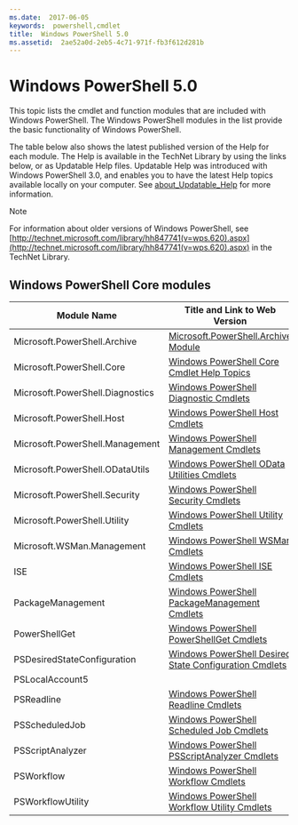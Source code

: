 ```yaml
---
ms.date:  2017-06-05
keywords:  powershell,cmdlet
title:  Windows PowerShell 5.0
ms.assetid:  2ae52a0d-2eb5-4c71-971f-fb3f612d281b
---
```


# Windows PowerShell 5.0
This topic lists the cmdlet and function modules that are included with Windows PowerShell. The Windows PowerShell modules in the list provide the basic functionality of Windows PowerShell.

The table below also shows the latest published version of the Help for each module. The Help is available in the TechNet Library by using the links below, or as Updatable Help files. Updatable Help was introduced with Windows PowerShell 3.0, and enables you to have the latest Help topics available locally on your computer. See [about_Updatable_Help](http://technet.microsoft.com/library/hh847735.aspx) for more information.

> [!NOTE]
> For information about older versions of Windows PowerShell, see [http://technet.microsoft.com/library/hh847741(v=wps.620).aspx](http://technet.microsoft.com/library/hh847741(v=wps.620).aspx) in the TechNet Library.

## Windows PowerShell Core modules

|Module Name|Title and Link to Web Version|Latest Version|
|---------------|---------------------------------|------------------|
|Microsoft.PowerShell.Archive|[Microsoft.PowerShell.Archive Module](Microsoft.PowerShell.Archive-Module.md)|5.0.1.0|
|Microsoft.PowerShell.Core|[Windows PowerShell Core Cmdlet Help Topics](https://technet.microsoft.com/en-us/library/416b758e-e714-407f-bb6e-4d4e9112be95)|5.0.1.0|
|Microsoft.PowerShell.Diagnostics|[Windows PowerShell Diagnostic Cmdlets](http://technet.microsoft.com/library/792C093D-2DAA-4A9D-96CF-A30A9A9595B4)|5.0.1.0|
|Microsoft.PowerShell.Host|[Windows PowerShell Host Cmdlets](http://technet.microsoft.com/library/E1957183-3E3C-481F-B604-F58550D42C4C)|5.0.1.0|
|Microsoft.PowerShell.Management|[Windows PowerShell Management Cmdlets](http://technet.microsoft.com/library/A7DCE904-3284-4CBD-8AF4-9B660E0F8CF4)|5.0.1.0|
|Microsoft.PowerShell.ODataUtils|[Windows PowerShell OData Utilities Cmdlets](http://technet.microsoft.com/library/dn818911(v=wps.640).aspx)|5.0.1.0|
|Microsoft.PowerShell.Security|[Windows PowerShell Security Cmdlets](http://technet.microsoft.com/library/3D94A738-3A83-4BD3-8937-E518890D576F)|5.0.1.0|
|Microsoft.PowerShell.Utility|[Windows PowerShell Utility Cmdlets](http://technet.microsoft.com/library/E5764DA6-8961-4320-B733-F460F3E6F730)|5.0.1.0|
|Microsoft.WSMan.Management|[Windows PowerShell WSMan Cmdlets](http://technet.microsoft.com/library/F0905869-019D-42B5-94FE-6457A182BA57)|5.0.1.0|
|ISE|[Windows PowerShell ISE Cmdlets](http://technet.microsoft.com/library/7F6F1CD2-2409-47C0-8BED-72FFC88DE104)|5.0.1.0|
|PackageManagement|[Windows PowerShell PackageManagement Cmdlets](http://technet.microsoft.com/library/dn890951.aspx)|5.0.1.0|
|PowerShellGet|[Windows PowerShell PowerShellGet Cmdlets](http://technet.microsoft.com/library/dn835097.aspx)|5.0.1.0|
|PSDesiredStateConfiguration|[Windows PowerShell Desired State Configuration Cmdlets](https://technet.microsoft.com/en-US/library/dn521624.aspx)|5.0.1.0|
|PSLocalAccount5||5.0.1.0|
|PSReadline|[Windows PowerShell Readline Cmdlets](https://technet.microsoft.com/en-US/library/mt560330)|5.0.1.0|
|PSScheduledJob|[Windows PowerShell Scheduled Job Cmdlets](http://technet.microsoft.com/library/DE2215F0-B525-4F65-A059-480B786C6B11)|5.0.1.0|
|PSScriptAnalyzer|[Windows PowerShell PSScriptAnalyzer Cmdlets](http://technet.microsoft.com/library/dn927161.aspx)|5.0.1.0|
|PSWorkflow|[Windows PowerShell Workflow Cmdlets](http://technet.microsoft.com/library/A6B6D03A-6FDF-478A-B08A-0C145AB690BD)|5.0.1.0|
|PSWorkflowUtility|[Windows PowerShell Workflow Utility Cmdlets](http://technet.microsoft.com/library/D33B1B65-7140-431C-9A70-F768D025074A)|5.0.1.0|

